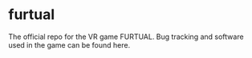 # furtual
The official repo for the VR game FURTUAL. Bug tracking and software used in the game can be found here.
